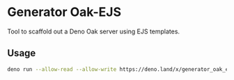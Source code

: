 # Generator Oak-EJS
Tool to scaffold out a Deno Oak server using EJS templates.

## Usage
```bash
deno run --allow-read --allow-write https://deno.land/x/generator_oak_ejs@v1.1.0/mod.ts 
```
